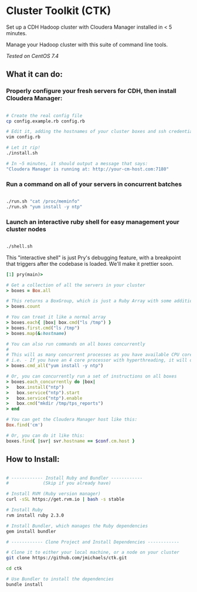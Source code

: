 # Cluster Toolkit (CTK)

Set up a CDH Hadoop cluster with Cloudera Manager installed in < 5 minutes.

Manage your Hadoop cluster with this suite of command line tools.

_Tested on CentOS 7.4_

## What it can do:

### Properly configure your fresh servers for CDH, then install Cloudera Manager:

```bash

# Create the real config file
cp config.example.rb config.rb

# Edit it, adding the hostnames of your cluster boxes and ssh credentials
vim config.rb

# Let it rip!
./install.sh

# In ~5 minutes, it should output a message that says:
"Cloudera Manager is running at: http://your-cm-host.com:7180"

```

### Run a command on all of your servers in concurrent batches

```bash

./run.sh "cat /proc/meminfo"
./run.sh "yum install -y ntp"

```

### Launch an interactive ruby shell for easy management your cluster nodes

```bash

./shell.sh

```

This "interactive shell" is just Pry's debugging feature, with a breakpoint that triggers after the codebase is loaded.  We'll make it prettier soon.

```ruby
[1] pry(main)>

# Get a collection of all the servers in your cluster
> boxes = Box.all

# This returns a BoxGroup, which is just a Ruby Array with some additional features
> boxes.count

# You can treat it like a normal array
> boxes.each{ |box| box.cmd("ls /tmp") }
> boxes.first.cmd("ls /tmp")
> boxes.map(&:hostname)

# You can also run commands on all boxes concurrently
#
# This will as many concurrent processes as you have available CPU cores
# i.e. - If you have an 4 core processor with hyperthreading, it will operate in batches of 8
> boxes.cmd_all("yum install -y ntp")

# Or, you can concurrently run a set of instructions on all boxes
> boxes.each_concurrently do |box|
>   box.install("ntp")
>   box.service("ntp").start
>   box.service("ntp").enable
>   box.cmd("mkdir /tmp/tps_reports")
> end

# You can get the Cloudera Manager host like this:
Box.find('cm')

# Or, you can do it like this:
boxes.find{ |svr| svr.hostname == $conf.cm.host }
```

## How to Install:
```bash

# ------------ Install Ruby and Bundler ------------
#             (Skip if you already have)

# Install RVM (Ruby version manager)
curl -sSL https://get.rvm.io | bash -s stable

# Install Ruby
rvm install ruby 2.3.0

# Install Bundler, which manages the Ruby dependencies
gem install bundler

# ------------ Clone Project and Install Dependencies ------------

# Clone it to either your local machine, or a node on your cluster
git clone https://github.com/jmichaels/ctk.git

cd ctk

# Use Bundler to install the dependencies
bundle install
```



